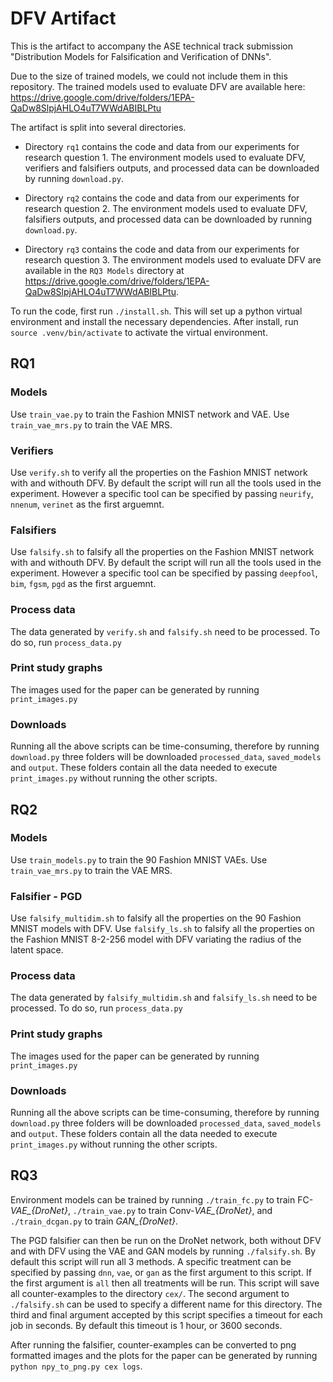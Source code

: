 # DFV Artifact

This is the artifact to accompany the ASE technical track submission "Distribution Models for Falsification and Verification of DNNs".

Due to the size of trained models, we could not include them in this repository. The trained models used to evaluate DFV are available here: https://drive.google.com/drive/folders/1EPA-QaDw8SlpjAHLO4uT7WWdABIBLPtu

The artifact is split into several directories.

- Directory `rq1` contains the code and data from our experiments for research question 1. The environment models used to evaluate DFV, verifiers and falsifiers outputs, and processed data can be downloaded by running `download.py`.

- Directory `rq2` contains the code and data from our experiments for research question 2. The environment models used to evaluate DFV, falsifiers outputs, and processed data can be downloaded by running `download.py`.

- Directory `rq3` contains the code and data from our experiments for research question 3. The environment models used to evaluate DFV are available in the `RQ3 Models` directory at https://drive.google.com/drive/folders/1EPA-QaDw8SlpjAHLO4uT7WWdABIBLPtu.

To run the code, first run `./install.sh`. This will set up a python virtual environment and install the necessary dependencies. After install, run `source .venv/bin/activate` to activate the virtual environment.


## RQ1

### Models
Use `train_vae.py` to train the Fashion MNIST network and VAE. Use `train_vae_mrs.py` to train the VAE MRS.

### Verifiers
Use `verify.sh` to verify all the properties on the Fashion MNIST network with and withouth DFV. By default the script will run all the tools used in the experiment. However a specific tool can be specified by passing `neurify`, `nnenum`, `verinet` as the first arguemnt.

### Falsifiers
Use `falsify.sh` to falsify all the properties on the Fashion MNIST network with and withouth DFV. By default the script will run all the tools used in the experiment. However a specific tool can be specified by passing `deepfool`, `bim`, `fgsm`, `pgd` as the first arguemnt.

### Process data
The data generated by `verify.sh` and `falsify.sh` need to be processed. To do so, run `process_data.py`

### Print study graphs
The images used for the paper can be generated by running `print_images.py`

### Downloads
Running all the above scripts can be time-consuming, therefore by running `download.py` three folders will be downloaded `processed_data`, `saved_models` and `output`. These folders contain all the data needed to execute `print_images.py` without running the other scripts.


## RQ2

### Models
Use `train_models.py` to train the 90 Fashion MNIST VAEs. Use `train_vae_mrs.py` to train the VAE MRS.

### Falsifier - PGD
Use `falsify_multidim.sh` to falsify all the properties on the 90 Fashion MNIST models with DFV. Use `falsify_ls.sh` to falsify all the properties on the Fashion MNIST 8-2-256 model with DFV variating the radius of the latent space.

### Process data
The data generated by `falsify_multidim.sh` and `falsify_ls.sh` need to be processed. To do so, run `process_data.py`

### Print study graphs
The images used for the paper can be generated by running `print_images.py`

### Downloads
Running all the above scripts can be time-consuming, therefore by running `download.py` three folders will be downloaded `processed_data`, `saved_models` and `output`. These folders contain all the data needed to execute `print_images.py` without running the other scripts.


## RQ3

Environment models can be trained by running `./train_fc.py` to train FC-*VAE_{DroNet}*, `./train_vae.py` to train Conv-*VAE_{DroNet}*, and `./train_dcgan.py` to train *GAN_{DroNet}*.

The PGD falsifier can then be run on the DroNet network, both without DFV and with DFV using the VAE and GAN models by running `./falsify.sh`. By default this script will run all 3 methods. A specific treatment can be specified by passing `dnn`, `vae`, or `gan` as the first argument to this script. If the first argument is `all` then all treatments will be run. This script will save all counter-examples to the directory `cex/`. The second argument to `./falsify.sh` can be used to specify a different name for this directory. The third and final argument accepted by this script specifies a timeout for each job in seconds. By default this timeout is 1 hour, or 3600 seconds.

After running the falsifier, counter-examples can be converted to png formatted images and the plots for the paper can be generated by running `python npy_to_png.py cex logs`.

